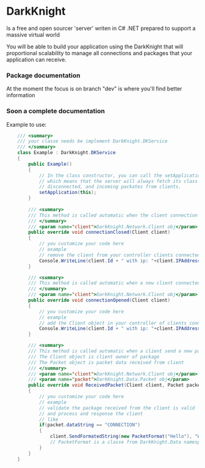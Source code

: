 # DarkKnight
Is a free and open sourcer 'server' writen in C# .NET prepared to support a massive virtual world

You will be able to build your application using the DarkKnight that will proportional scalability to manage all connections and packages that your application can receive.

### Package documentation
At the moment the focus is on branch "dev" is where you'll find better information

### Soon a complete documentation

Example to use:

```c#
    /// <summary>
    /// your classe needs be implement DarkKnight.DKService
    /// </summary>
    class Example : DarkKnight.DKService
    {
        public Example()
        {
            // In the class constructor, you can call the setApplication method by passing the class itself, 
            // which means that the server will always fetch its class as a control controller for new connected, 
            // disconnected, and incoming packates from clients.
            setApplication(this);
        }
        
        /// <summary>
        /// This method is called automatic when the client connection is closed
        /// </summary>
        /// <param name="client">DarkKnight.Network.Client obj</param>
        public override void connectionClosed(Client client)
        {
            // you customize your code here
            // example
            // remove the client from your controller clients connecteds
            Console.WriteLine(client.Id + " with ip: "+client.IPAddress.toString()+" is desconnected of the server");            
        }

        /// <summary>
        /// This method is called automatic when a new client connected with the server
        /// </summary>
        /// <param name="client">DarkKnight.Network.Client obj</param>
        public override void connectionOpened(Client client)
        {
            // you customize your code here
            // example
            // add the Client object in your controller of clients connecteds
            Console.WriteLine(client.Id + " with ip: "+client.IPAddress.toString()+" is connected to the server");
        }

        /// <summary>
        /// This method is called automatic when a client send a new package to the server
        /// The Client object is client owner of package
        /// The Packet object is packet data received from client
        /// </summary>
        /// <param name="client">DarkKnight.Network.Client obj</param>
        /// <param name="packet">DarkKnight.Data.Packet obj</param>
        public override void ReceivedPacket(Client client, Packet packet)
        {
            // you customize your code here
            // example
            // validate the package received from the client is valid
            // and process and response the client
            // like
            if(packet.dataString == "CONNECTION")
            {
                client.SendFormatedString(new PacketFormat("Hello"), "World!");
                // PacketFormat is a classe from DarkKnight.Data namespace
            }
        }
    }
 ```
